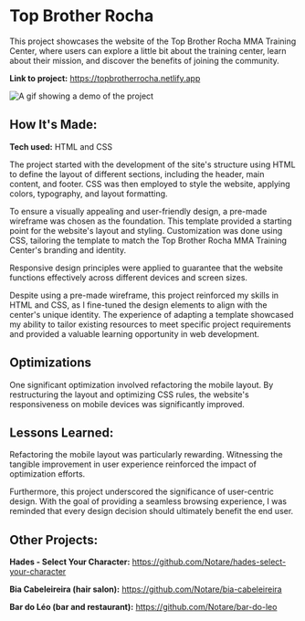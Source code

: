 # Top Brother Rocha

This project showcases the website of the Top Brother Rocha MMA Training Center, where users can explore a little bit about the training center, learn about their mission, and discover the benefits of joining the community.

**Link to project:** https://topbrotherrocha.netlify.app

<img src="./imgs/topbrother.gif" alt="A gif showing a demo of the project">

## How It's Made:

**Tech used:** HTML and CSS

The project started with the development of the site's structure using HTML to define the layout of different sections, including the header, main content, and footer. CSS was then employed to style the website, applying colors, typography, and layout formatting.

To ensure a visually appealing and user-friendly design, a pre-made wireframe was chosen as the foundation. This template provided a starting point for the website's layout and styling. Customization was done using CSS, tailoring the template to match the Top Brother Rocha MMA Training Center's branding and identity.

Responsive design principles were applied to guarantee that the website functions effectively across different devices and screen sizes.

Despite using a pre-made wireframe, this project reinforced my skills in HTML and CSS, as I fine-tuned the design elements to align with the center's unique identity. The experience of adapting a template showcased my ability to tailor existing resources to meet specific project requirements and provided a valuable learning opportunity in web development.

## Optimizations

One significant optimization involved refactoring the mobile layout. By restructuring the layout and optimizing CSS rules, the website's responsiveness on mobile devices was significantly improved.

## Lessons Learned:

Refactoring the mobile layout was particularly rewarding. Witnessing the tangible improvement in user experience reinforced the impact of optimization efforts.

Furthermore, this project underscored the significance of user-centric design. With the goal of providing a seamless browsing experience, I was reminded that every design decision should ultimately benefit the end user.

## Other Projects:

**Hades - Select Your Character:** https://github.com/Notare/hades-select-your-character

**Bia Cabeleireira (hair salon):** https://github.com/Notare/bia-cabeleireira

**Bar do Léo (bar and restaurant):** https://github.com/Notare/bar-do-leo
